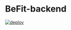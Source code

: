 # BeFit-backend

[![deploy](https://github.com/Colab20-Team-5/backend/actions/workflows/deploy.yml/badge.svg?branch=main&event=push)](https://github.com/Colab20-Team-5/backend/actions/workflows/deploy.yml)
